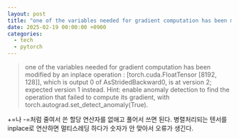 ```yaml
---
layout: post
title: "one of the variables needed for gradient computation has been modified by an inplace operation 오류"
date: 2025-02-19 00:00:00 +0900
categories:
  - tech
  - pytorch
---
```


> one of the variables needed for gradient computation has been modified by an inplace operation : [torch.cuda.FloatTensor [8192, 128]], which is output 0 of AsStridedBackward0, is at version 2; expected version 1 instead. Hint: enable anomaly detection to find the operation that failed to compute its gradient, with torch.autograd.set_detect_anomaly(True).

+=나 -=처럼 줄여서 쓴 할당 연산자를 없애고 풀어서 쓰면 된다. 
병렬처리되는 텐서를 inplace로 연산하면 멀티스레딩 하다가 숫자가 안 맞아서 오류가 생긴다.

